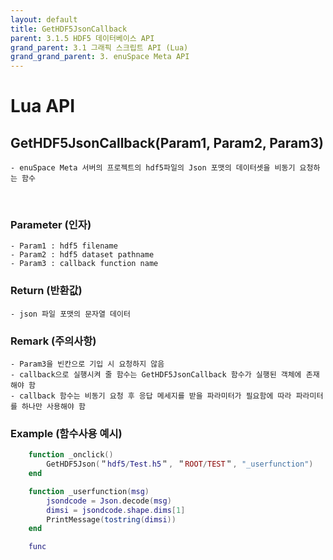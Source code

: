 ```yaml
---
layout: default
title: GetHDF5JsonCallback
parent: 3.1.5 HDF5 데이터베이스 API
grand_parent: 3.1 그래픽 스크립트 API (Lua)
grand_grand_parent: 3. enuSpace Meta API
---
```


# Lua API 

## GetHDF5JsonCallback(Param1, Param2, Param3)

    - enuSpace Meta 서버의 프로젝트의 hdf5파일의 Json 포맷의 데이터셋을 비동기 요청하는 함수

<br>

### Parameter (인자)

    - Param1 : hdf5 filename
	- Param2 : hdf5 dataset pathname
	- Param3 : callback function name


### Return (반환값)

	- json 파일 포맷의 문자열 데이터

### Remark (주의사항)
    - Param3을 빈칸으로 기입 시 요청하지 않음
	- callback으로 실행시켜 줄 함수는 GetHDF5JsonCallback 함수가 실행된 객체에 존재해야 함
	- callback 함수는 비동기 요청 후 응답 메세지를 받을 파라미터가 필요함에 따라 파라미터를 하나만 사용해야 함

### Example (함수사용 예시)

```lua
	function _onclick()
		GetHDF5Json(＂hdf5/Test.h5＂, ＂ROOT/TEST＂, "_userfunction")
	end

	function _userfunction(msg)
		jsondcode = Json.decode(msg)
		dimsi = jsondcode.shape.dims[1]
		PrintMessage(tostring(dimsi))
	end

	func
```